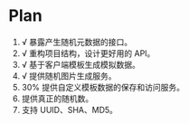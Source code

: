 # Plan

1. √ 暴露产生随机元数据的接口。
1. √ 重构项目结构，设计更好用的 API。
1. √ 基于客户端模板生成模拟数据。
1. √ 提供随机图片生成服务。
1. 30% 提供自定义模板数据的保存和访问服务。
1. 提供真正的随机数。
1. 支持 UUID、SHA、MD5。